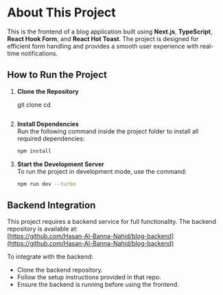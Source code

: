 # About This Project  

This is the frontend of a blog application built using **Next.js**, **TypeScript**, **React Hook Form**, and **React Hot Toast**. The project is designed for efficient form handling and provides a smooth user experience with real-time notifications.  

## How to Run the Project  

1. **Clone the Repository**  
  
   git clone <repo-link>
   cd <project-folder>
   ```  
2. **Install Dependencies**  
   Run the following command inside the project folder to install all required dependencies:  
   ```bash
   npm install
   ```  
3. **Start the Development Server**  
   To run the project in development mode, use the command:  
   ```bash
   npm run dev --turbo
   ```  

## Backend Integration  

This project requires a backend service for full functionality. The backend repository is available at:  
[https://github.com/Hasan-Al-Banna-Nahid/blog-backend](https://github.com/Hasan-Al-Banna-Nahid/blog-backend)  

To integrate with the backend:  
- Clone the backend repository.  
- Follow the setup instructions provided in that repo.  
- Ensure the backend is running before using the frontend.  

